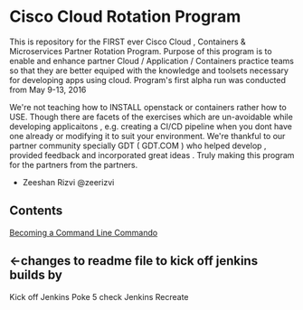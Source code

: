 # Cisco Cloud Rotation Program
This is repository for the FIRST ever Cisco Cloud , Containers & Microservices Partner Rotation Program. Purpose of this program is to enable and enhance partner Cloud / Application / Containers practice teams so that they are better equiped with the knowledge and toolsets necessary for developing apps using cloud. Program's first alpha run was conducted from May 9-13, 2016

We're not teaching how to INSTALL openstack or containers rather how to USE. Though there are facets of the exercises which are un-avoidable while developing applicaitons , e.g. creating a CI/CD pipeline when you dont have one already or modifying it to suit your environment. 
We're thankful to our partner community specially GDT ( GDT.COM ) who helped develop , provided feedback and incorporated great ideas . 
Truly making this program for the partners from the partners. 

- Zeeshan Rizvi
@zeerizvi

## Contents
[Becoming a Command Line Commando](Becoming_a_Command_Line_Commando.md)

## <-changes to readme file to kick off jenkins builds by 
Kick off Jenkins
Poke 5 check Jenkins
Recreate
